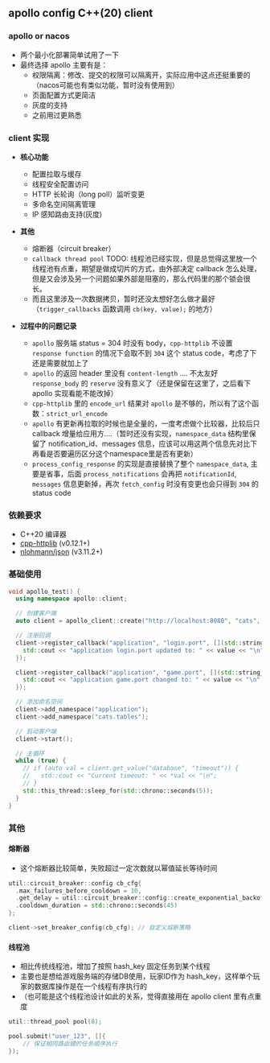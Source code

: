 ## apollo config C++(20) client

### apollo or nacos
- 两个最小化部署简单试用了一下
- 最终选择 apollo 主要有是：
  - 权限隔离：修改、提交的权限可以隔离开，实际应用中这点还挺重要的（nacos可能也有类似功能，暂时没有使用到）
  - 页面配置方式更简洁
  - 灰度的支持
  - 之前用过更熟悉

### client 实现

- **核心功能**
  - 配置拉取与缓存
  - 线程安全配置访问
  - HTTP 长轮询（long poll）监听变更
  - 多命名空间隔离管理
  - IP 感知路由支持(灰度)

- **其他**
  - 熔断器（circuit breaker）
  - `callback thread pool` TODO: 线程池已经实现，但是总觉得这里放一个线程池有点重，期望是做成切片的方式，由外部决定 callback 怎么处理，但是又会涉及另一个问题如果外部是阻塞的，那么代码里的那个锁会很长。
  - 而且这里涉及一次数据拷贝，暂时还没太想好怎么做才最好 （`trigger_callbacks` 函数调用 `cb(key, value);` 的地方）

- **过程中的问题记录**
  - `apollo` 服务端 status = 304 时没有 body，`cpp-httplib` 不设置 `response function` 的情况下会取不到 `304` 这个 status code，考虑了下还是需要就加上了
  - `apollo` 的返回 header 里没有 `content-length` .... 不太友好 `response_body` 的 `reserve` 没有意义了（还是保留在这里了，之后看下 apollo 实现看能不能改掉）
  - `cpp-httplib` 里的 `encode_url` 结果对 `apollo` 是不够的，所以有了这个函数：`strict_url_encode`
  - `apollo` 有更新再拉取的时候也是全量的，一度考虑做个比较器，比较后只 callback 增量给应用方....（暂时还没有实现，`namespace_data` 结构里保留了 notification_id、messages 信息，应该可以用这两个信息先对比下再看是否要遍历区分这个namespace里是否有更新）
  - `process_config_response` 的实现是直接替换了整个 `namespace_data`, 主要是省事，后面 `process_notifications` 会再把 `notificationId`, `messages` 信息更新掉，再次 `fetch_config` 时没有变更也会只得到 `304` 的 status code


### 依赖要求
- C++20 编译器
- [cpp-httplib](https://github.com/yhirose/cpp-httplib) (v0.12.1+)
- [nlohmann/json](https://github.com/nlohmann/json) (v3.11.2+)

### 基础使用
```cpp
void apollo_test() {
  using namespace apollo::client;

  // 创建客户端
  auto client = apollo_client::create("http://localhost:8080", "cats", "dev", "192.168.100.1");

  // 注册回调
  client->register_callback("application", "login.port", [](std::string_view key, std::string_view value) {
    std::cout << "application login.port updated to: " << value << "\n";
  });

  client->register_callback("application", "game.port", [](std::string_view key, std::string_view value) {
    std::cout << "application game.port changed to: " << value << "\n";
  });

  // 添加命名空间
  client->add_namespace("application");
  client->add_namespace("cats.tables");

  // 启动客户端
  client->start();

  // 主循环
  while (true) {
    // if (auto val = client.get_value("database", "timeout")) {
    //   std::cout << "Current timeout: " << *val << "\n";
    // }
    std::this_thread::sleep_for(std::chrono::seconds(5));
  }
}
```

### 其他

#### 熔断器
- 这个熔断器比较简单，失败超过一定次数就以幂值延长等待时间

```cpp
util::circuit_breaker::config cb_cfg{
  .max_failures_before_cooldown = 10,
  .get_delay = util::circuit_breaker::config::create_exponential_backoff(500, 1.5),
  .cooldown_duration = std::chrono::seconds(45)
};

client->set_breaker_config(cb_cfg); // 自定义熔断策略
```

#### 线程池
- 相比传统线程池，增加了按照 hash_key 固定任务到某个线程
- 主要也是想给游戏服务端的存储DB使用，玩家ID作为 hash_key，这样单个玩家的数据库操作是在一个线程有序执行的
- （也可能是这个线程池设计如此的关系，觉得直接用在 apollo client 里有点重度

```cpp
util::thread_pool pool(8);

pool.submit("user_123", []{
    // 保证相同路由键的任务顺序执行
});
```

